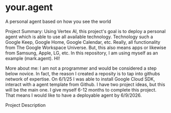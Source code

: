 # your.agent
A personal agent based on how you see the world

Project Summary: Using Vertex AI, this project's goal is to deploy a personal agent which is able to use all available technology. Technology such a Google Keep, Google Home, Google Calendar, etc. Really, all functionality from The Google Workspace Universe. But, this also means apps or likewise from Samsung, Apple, LG, etc. In this repository, I am using myself as an example (mark.agent). HI!

More about me: I am not a programmer and would be considered a step below novice. In fact, the reason I created a reposity is to tap into githubs network of expertise. On 6/1/25 I was able to install Google Cloud SDK, interact with a agent template from Github. I have two project ideas, but this will be the main one. I give myself 6-12 months to complete this project. That means I would like to have a deployable agent by 6/9/2026. 

Project Description
